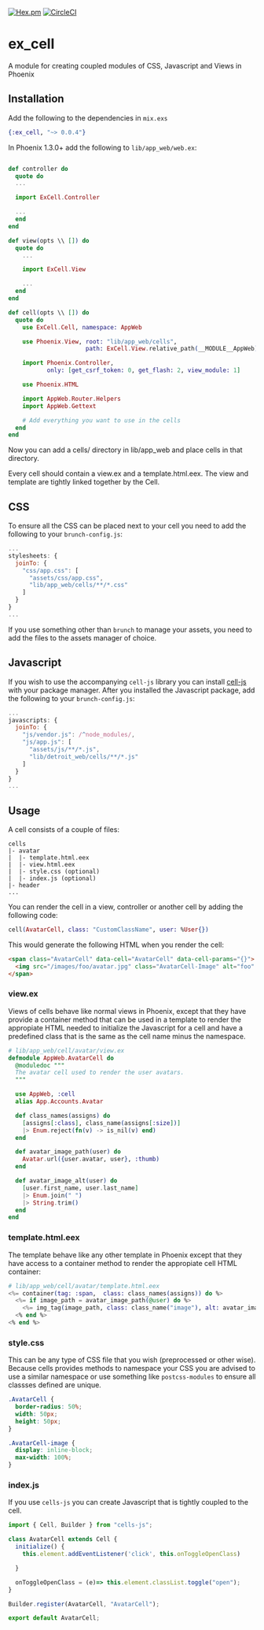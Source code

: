 [![Hex.pm](https://img.shields.io/hexpm/v/ex_cell.svg)](https://hex.pm/packages/ex_cell)
[![CircleCI](https://circleci.com/gh/DefactoSoftware/ex_cell/tree/master.svg?style=shield)](https://circleci.com/gh/DefactoSoftware/ex_cell)

# ex_cell
A module for creating coupled modules of CSS, Javascript and Views in Phoenix

## Installation

Add the following to the dependencies in `mix.exs`
```ex
{:ex_cell, "~> 0.0.4"}
```

In Phoenix 1.3.0+ add the following to `lib/app_web/web.ex`:

```ex

def controller do
  quote do
  ...

  import ExCell.Controller

  ...
  end
end

def view(opts \\ []) do
  quote do
    ...

    import ExCell.View

    ...
  end
end

def cell(opts \\ []) do
  quote do
    use ExCell.Cell, namespace: AppWeb

    use Phoenix.View, root: "lib/app_web/cells",
                      path: ExCell.View.relative_path(__MODULE__AppWeb)

    import Phoenix.Controller,
           only: [get_csrf_token: 0, get_flash: 2, view_module: 1]

    use Phoenix.HTML

    import AppWeb.Router.Helpers
    import AppWeb.Gettext

    # Add everything you want to use in the cells
  end
end
```

Now you can add a cells/ directory in lib/app_web and place cells in that directory.

Every cell should contain a view.ex and a template.html.eex. The view and template are tightly linked together by the Cell.

## CSS
To ensure all the CSS can be placed next to your cell you need to add the following to your `brunch-config.js`:

```js
...
stylesheets: {
  joinTo: {
    "css/app.css": [
      "assets/css/app.css",
      "lib/app_web/cells/**/*.css"
    ]
  }
}
...
```

If you use something other than `brunch` to manage your assets, you need to add the files to the assets manager of choice.

## Javascript
If you wish to use the accompanying `cell-js` library you can install [cell-js](https://github.com/DefactoSoftware/cells-js) with your package manager. After you installed the Javascript package, add the following to your `brunch-config.js`:

```js
...
javascripts: {
  joinTo: {
    "js/vendor.js": /^node_modules/,
    "js/app.js": [
      "assets/js/**/*.js",
      "lib/detroit_web/cells/**/*.js"
    ]
  }
}
...
```


## Usage
A cell consists of a couple of files:
```
cells
|- avatar
|  |- template.html.eex
|  |- view.html.eex
|  |- style.css (optional)
|  |- index.js (optional)
|- header
...
```

You can render the cell in a view, controller or another cell by adding the following code:
```ex
cell(AvatarCell, class: "CustomClassName", user: %User{})
```

This would generate the following HTML when you render the cell:

```html
<span class="AvatarCell" data-cell="AvatarCell" data-cell-params="{}">
  <img src="/images/foo/avatar.jpg" class="AvatarCell-Image" alt="foo" />
</span>
```


### view.ex

Views of cells behave like normal views in Phoenix, except that they have provide a container method that can be used in a template to render the appropiate HTML needed to initialize the Javascript for a cell and have a predefined class that is the same as the cell name minus the namespace.

```ex
# lib/app_web/cell/avatar/view.ex
defmodule AppWeb.AvatarCell do
  @moduledoc """
  The avatar cell used to render the user avatars.
  """

  use AppWeb, :cell
  alias App.Accounts.Avatar

  def class_names(assigns) do
    [assigns[:class], class_name(assigns[:size])]
    |> Enum.reject(fn(v) -> is_nil(v) end)
  end

  def avatar_image_path(user) do
    Avatar.url({user.avatar, user}, :thumb)
  end

  def avatar_image_alt(user) do
    [user.first_name, user.last_name]
    |> Enum.join(" ")
    |> String.trim()
  end
end
```

### template.html.eex
The template behave like any other template in Phoenix except that they have access to a container method to render the appropiate cell HTML container:

```ex
# lib/app_web/cell/avatar/template.html.eex
<%= container(tag: :span,  class: class_names(assigns)) do %>
  <%= if image_path = avatar_image_path(@user) do %>
    <%= img_tag(image_path, class: class_name("image"), alt: avatar_image_alt(@user)) %>
  <% end %>
<% end %>
```

### style.css
This can be any type of CSS file that you wish (preprocessed or other wise). Because cells provides methods to namespace your CSS you are advised to use a similar namespace or use something like `postcss-modules` to ensure all classses defined are unique.

```css
.AvatarCell {
  border-radius: 50%;
  width: 50px;
  height: 50px;
}

.AvatarCell-image {
  display: inline-block;
  max-width: 100%;
}
```

### index.js
If you use `cells-js` you can create Javascript that is tightly coupled to the cell.

```js
import { Cell, Builder } from "cells-js";

class AvatarCell extends Cell {
  initialize() {
    this.element.addEventListener('click', this.onToggleOpenClass)

  }

  onToggleOpenClass = (e)=> this.element.classList.toggle("open");
}

Builder.register(AvatarCell, "AvatarCell");

export default AvatarCell;
```
